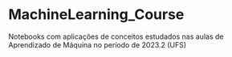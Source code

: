 # MachineLearning_Course
Notebooks com aplicações de conceitos estudados nas aulas de Aprendizado de Máquina no período de 2023.2 (UFS)
